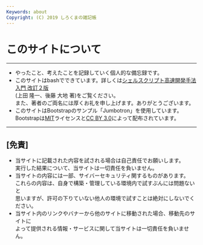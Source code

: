```yaml
---
Keywords: about
Copyright: (C) 2019 しろくまの雑記帳
---
```


# このサイトについて  

---

* やったこと、考えたことを記録していく個人的な備忘録です。  
* このサイトはbashでできています。詳しくは[シェルスクリプト高速開発手法入門 改訂２版](https://b.ueda.tech/?page=bashcms2)  
  (上田 隆一、後藤 大地 著)をご覧ください。  
  また、著者のご両名には厚くお礼を申し上げます。ありがとうございます。  
* このサイトはBootstrapのサンプル「Jumbotron」を使用しています。  
  Bootstrapは[MIT](https://github.com/twbs/bootstrap/blob/master/LICENSE)ライセンスと[CC BY 3.0](https://creativecommons.org/licences/by/3.0/)によって配布されています。  
  
___


## [免責]
* 当サイトに記載された内容を試される場合は自己責任でお願いします。  
  実行した結果について、当サイトは一切責任を負いません。  
* 当サイトの内容には一部、サイバーセキュリティ関するものがあります。  
  これらの内容は、自身で構築・管理している環境内で試すぶんには問題ないと  
  思いますが、許可の下りていない他人の環境で試すことは絶対にしないでください。  
* 当サイト内のリンクやバナーから他のサイトに移動された場合、移動先のサイトに  
  よって提供される情報・サービスに関して当サイトは一切責任を負いません。  
  
